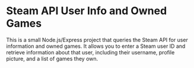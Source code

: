# Steam API User Info and Owned Games

This is a small Node.js/Express project that queries the Steam API for user information and owned games. It allows you to enter a Steam user ID and retrieve information about that user, including their username, profile picture, and a list of games they own.

